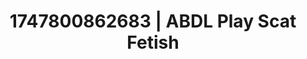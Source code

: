 ---
categories:
- Asian
- Glory hole
- Obedience kink
- Pleasure activism
- Pillow talk
image: /assets/images/1747800862683.jpg
layout: post
seo:
  description: Featured content with premium Scat Fetish, ABDL Play. HD images available.
  keywords: Scat Fetish, ABDL Play
  og_image: /assets/images/1747800862683.jpg
  schema_type: VisualArtwork
tags:
- ABDL Play
- Scat Fetish
- '#1747800862683'
title: 1747800862683 | ABDL Play Scat Fetish
---